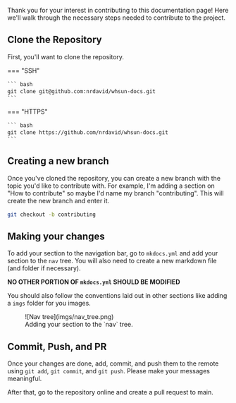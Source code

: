 Thank you for your interest in contributing to this documentation page! Here we'll walk through the necessary steps needed to contribute to the project.

## Clone the Repository

First, you'll want to clone the repository.

=== "SSH"

    ``` bash
    git clone git@github.com:nrdavid/whsun-docs.git
    ```

=== "HTTPS"

    ``` bash
    git clone https://github.com/nrdavid/whsun-docs.git
    ```

## Creating a new branch

Once you've cloned the repository, you can create a new branch with the topic you'd like to contribute with. For example, I'm adding a section on "How to contribute" so maybe I'd name my branch "contributing". This will create the new branch and enter it.

``` bash
git checkout -b contributing
```

## Making your changes

To add your section to the navigation bar, go to `mkdocs.yml` and add your section to the `nav` tree. You will also need to create a new markdown file (and folder if necessary).

**NO OTHER PORTION OF `mkdocs.yml` SHOULD BE MODIFIED**

You should also follow the conventions laid out in other sections like adding a `imgs` folder for you images.

<figure markdown="span">
    ![Nav tree](imgs/nav_tree.png)
    <figcaption>Adding your section to the `nav` tree.</figcaption>
</figure>

## Commit, Push, and PR

Once your changes are done, add, commit, and push them to the remote using `git add`, `git commit`, and `git push`. Please make your messages meaningful.

After that, go to the repository online and create a pull request to main.

